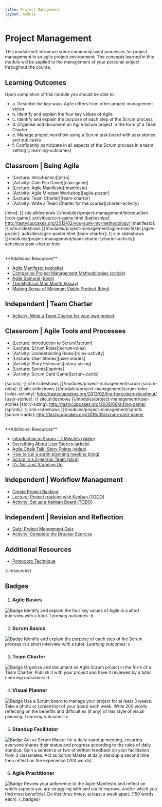 ```yaml
---
title: Project Management
layout: module
---
```



# Project Management

This module will introduce some commonly used processes for project management in an agile project environment. The concepts learned in this module will be applied to the management of your personal project throughout the course.


## Learning Outcomes

Upon completion of this module you should be able to:

- a. Describe the key ways Agile differs from other project management styles
- b. Identify and explain the four key values of Agile
- c. Identify and explain the purpose of each step of the Scrum process
- d. Organise and document an Agile Scrum project in the form of a Team Charter
- e. Manage project workflow using a Scrum task board with user stories and sub-tasks
- f. Confidently participate in all aspects of the Scrum process in a team setting
{:.learning-outcomes}


## Classroom | Being Agile

- [Lecture: Introduction][intro]
- [Activity: Coin Flip Game][coin-game]
- [Lecture: Agile Manifesto][manifesto]
- [Activity: Agile Mindset Workshop][agile-poster]
- [Lecture: Team Charter][team-charter]
- [Activity: Write a Team Charter for the course][charter-activity]

[intro]: {{ site.slideshows }}/modules/project-management/introduction
[coin-game]: activities/coin-game.html
[battleships]: http://tastycupcakes.org/2012/02/you-sunk-my-methodology/
[manifesto]: {{ site.slideshows }}/modules/project-management/agile-manifesto
[agile-poster]: activities/agile-poster.html
[team-charter]: {{ site.slideshows }}/modules/project-management/team-charter
[charter-activity]: activities/team-charter.html


<br>
**Additional Resources**

- [Agile Manifesto (website)](http://agilemanifesto.org/)
- [Comparing Project Management Methodologies (article)](https://www.wrike.com/project-management-guide/methodologies/)
- [Agile Samurai (book)](http://librarysearch.auckland.ac.nz/UOA2_A:Combined_Local:uoa_alma21257524290002091)
- [The Mythical Man Month (essay)](https://www.cs.drexel.edu/~yfcai/CS451/RequiredReadings/MythicalManMonth.pdf)
- [Making Sense of Minimum Viable Product (blog)](http://blog.crisp.se/2016/01/25/henrikkniberg/making-sense-of-mvp)



## Independent | Team Charter

- [Activity: Write a Team Charter for your own project](independent-charter)

[independent-charter]: activities/independent-charter.html


## Classroom | Agile Tools and Processes

- [Lecture: Introduction to Scrum][scrum]
- [Lecture: Scrum Roles][scrum-roles]
- [Activity: Understanding Roles][roles-activity]
- [Lecture: User Stories][user-stories]
- [Activity: Story Estimates][story-sizing]
- [Lecture: Sprints][sprints]
- [Activity: Scrum Card Game][scrum-cards]

[scrum]: {{ site.slideshows }}/modules/project-management/scrum
[scrum-roles]: {{ site.slideshows }}/modules/project-management/scrum-roles
[roles-activity]: http://tastycupcakes.org/2013/02/the-herculean-doughnut/
[user-stories]: {{ site.slideshows }}/modules/project-management/user-stories
[story-sizing]: http://tastycupcakes.org/2009/09/sizing-game/
[sprints]: {{ site.slideshows }}/modules/project-management/sprints
[scrum-cards]: http://tastycupcakes.org/2016/06/scrum-card-game/

<br>
**Additional Resources**

- [Introduction to Scrum - 7 Minutes (video)](https://www.youtube.com/watch?v=9TycLR0TqFA)
- [Everything About User Stories (article)](https://www.mountaingoatsoftware.com/agile/user-stories)
- [Agile Chalk Talk: Story Points (video)](https://www.youtube.com/watch?v=90Xx8QVnXRc)
- [How to run a sprint planning meeting (blog)](http://nomad8.com/how-to-run-a-sprint-planning-meeting-the-way-i-like-it/)
- [Scrum in a 2-person Team (blog)](http://www.boost.co.nz/blog/2013/01/the-tiny-scrum/)
- [It's Not Just Standing Up](http://martinfowler.com/articles/itsNotJustStandingUp.html)


## Independent | Workflow Management

- [Create Project Backlog](project-backlog)
- [Lecture: Project tracking with Kanban (TODO)](#)
- [Activity: Set up a Kanban Board (TODO)](#)


## Independent | Revision and Reflection

- [Quiz: Project Mangement Quiz][project-management-quiz]
- [Activity: Complete the Drucker Exercise][the-drucker-exercise]

[project-management-quiz]: activities/project-management-quiz
[the-drucker-exercise]: activities/the-drucker-exercise


<!--
## Independent | Elevator Pitches

- [Lecture: Pitching][pitching]
- [Activity: The Customer Pitch (TODO)](#)
- [Activity: The Casual Pitch (TODO)](#)
- [Activity: Project Vision (TODO)](#)
- [Activity: Peer Review (TODO)](#)

[pitching]: {{ site.slideshows }}/modules/project-management/pitches
-->









## Additional Resources


- [Pomodoro Technique](http://pomodorotechnique.com/)

{:.resources}






## Badges

1. ### Agile Basics
![Badge](images/badges/agile-basics.png)
Identify and explain the four key values of Agile in a short interview with a tutor.
_Learning outcomes: b_


2. ### Scrum Basics
![Badge](images/badges/scrum-basics.png)
Identify and explain the purpose of each step of the Scrum process in a short interview with a tutor.
_Learning outcomes: c_


3. ### Team Charter
![Badge](images/badges/team-charter.png)
Organise and document an Agile Scrum project in the form of a Team Charter. Publish it with your project and have it reviewed by a tutor.
_Learning outcomes: d_


4. ### Visual Planner
![Badge](images/badges/visual-planner.png)
Use a Scrum board to manage your project for at least 3 weeks. Take a photo or screenshot of your board each week. Write 200 words reflecting on the benefits and difficulties (if any) of this style of visual planning.
_Learning outcomes: e_


5. ### Standup Facilitator
![Badge](images/badges/standup-facilitator.png)
Act as Scrum Master for a daily standup meeting, ensuring everyone shares their status and progress according to the rules of daily standup. Gain a sentence or two of written feedback on your facilitation from 3 classmates. Act as Scrum Master at daily standup a second time then reflect on the experience (200 words).


6. ### Agile Practitioner
![Badge](images/badges/agile-practitioner.png)
Review your adherence to the Agile Manifesto and reflect on which aspects you are struggling with and could improve, and/or which you find most beneficial. Do this three times, at least a week apart. (150 words each).
{:.badges}

